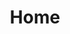 ---
title: Home

features:
  - title: Frontend
    image: /images/frontend.png
    text: |
      Experienced crafting responsive, accessible and snappy UIs that leverage reactive programming to build dynamic and data-driven applications for tomorrow.
    tech: [JavaScript, React, HTML, CSS]
  - title: Backend
    image: /images/backend.png
    text: |
      Designing secure, pragmatic REST and GraphQL APIs that communicate with databases and third-party integrations.
    tech: [NodeJS, GraphQL, Postgresql]
  - title: DevOps
    image: /images/devops.png
    text: |
      Automating deployment cycles using agile CI/CD tools to build and ship dockerized applications to the cloud using Kubernetes container orchestration.
    tech: [Docker, Kubernetes, Git]
---